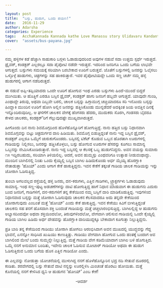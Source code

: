 ```yaml
---

layout: post
title:  "ಬಸ್ಸು, ಹುಡುಗ, ಒಂದು ಪಯಣ!"
date:   2016-11-29
author: Adarsha
categories: Experience
tags:	AcchaKannada Kannada kathe Love Manassu story Ulidavaru Kandante village 
cover:  "assets/bus-payana.jpg"

---
```




ನಮ್ಮ ಹಳ್ಳಿಗಳ ಕಡೆ ಹೆಚ್ಚಾಗಿ ಸಾಹುಕಾರಿ ಬಸ್ಗಳು ಓಡಾಡುವುದರಿಂದ ಅವುಗಳ ನಡುವೆ ಸದಾ ಉತ್ತಮ ಸ್ಪರ್ಧೆ ಇರುತ್ತದೆ. ಡ್ರೈವರ್, ಕಂಡಕ್ಟರ್ ಎಲ್ಲರಲ್ಲೂ ಸದಾ ಪೈಪೋಟಿ ನಡೆದೇ ಇರುತ್ತದೆ. ಇದರಿಂದ ಜನರಿಗೂ ಒಂದು ಬಗೆಯ ಲಾಭವೇ ಆಗುತ್ತದೆ. ಬಸ್ಸುಗಳು ಸಮಯಕ್ಕೆ ಸರಿಯಾಗಿ ಬರಬೇಕಾದ ಊರಿಗೆ ಬರುತ್ತವೆ. ಜೊತೆಗೆ ಬಸ್ಸುಗಳಲ್ಲಿ ಜನರನ್ನು ಓಲೈಸಲು ಒಳ್ಳೊಳ್ಳೆ ಹಾಡುಗಳು, ಚಿತ್ರಗಳನ್ನು ಸಹ ಹಾಕಿರುತ್ತಾರೆ. ಇವರ ಪೈಪೋಟಿಯದ್ದೇ ಒಂದು ಸಣ್ಣ ಚರ್ಚೆ ನಮ್ಮ ಹಳ್ಳಿ ಹುಡುಗರಲ್ಲಿ ಆಗಾಗ ನಡೆದಿರುತ್ತದೆ.<!--more-->

ಈ ನಡುವೆ ಅಪ್ಪಿ-ತಪ್ಪಿಯಾದರು ಒಂದೇ ಊರಿಗೆ ಹೋಗುವ ಇಂಥ ಎರಡು ಬಸ್ಸುಗಳು ಹಿಂದೆ-ಮುಂದೆ ಬಿದ್ದರೆ ಮುಗಿಯಿತು. ಆ ಹೊತ್ತಿಗೆ ಎರಡೂ ಬಸ್ಸಿನ ಡ್ರೈವರ್, ಕಂಡಕ್ಟರ್ ಹಾಗು ಜನರಿಗೆ ಹಬ್ಬವೇ ಆಗುತ್ತದೆ. ಯಾವುದೇ ಗುಂಡಿ, ಎಂಥಾದ್ದೇ ತಿರುವು, ಅಥವಾ ದಿಬ್ಬವೇ ಬರಲಿ, ಚಾಲಕ ಬಸ್ಸನ್ನು ಹಿಗ್ಗಾಮುಗ್ಗ ಚಚ್ಚಿಯಾದರೂ ಸರಿ ಇನೊಂದು ಬಸ್ಸನ್ನು ಹಿಂದ್ಹಾಕಿ ಮುಂದಿನ ಊರಿಗೆ ಹೋಗಿ ಅಲ್ಲಿನ ಜನರನ್ನು ಹತ್ತಿಸಿಕೊಂಡು ಮುನ್ನಡೆದರೆ ಅದಕ್ಕಿಂತ ಜಯ ಅವತ್ತಿನ ದಿನಕ್ಕೆ ಇನ್ನೊಂದಿರುವುದಿಲ್ಲ. ಆ ಘಳಿಗೆಗೆ ಚಾಲಕನ ವೇಗಕ್ಕೆ ಹೆಂಗಸರು ಹೆದರು, ಮುದುಕರು ಸೊರಗಿ, ಗಂಡಸರು ಬೈದರೂ ಕೇಳದ ಚಾಲಕರು, ಕಂಡಕ್ಟರ್’ರಿಗೆ ಗೆಲ್ಲುವುದಷ್ಟೇ ಮುಖ್ಯವಾಗಿರುತ್ತದೆ.

ಹೀಗೊಂದು ದಿನ ನಾನು ಶಿವಮೊಗ್ಗದಿಂದ ಹೊಳೆಹೊನ್ನೂರಿಗೆ ಹೋಗುತ್ತಿದ್ದೆ. ನಾನು ಹತ್ತಿದ ಬಸ್ಸು ನಿಧಾನವಾಗಿ ಶಿವಮೊಗ್ಗವನ್ನು ಬಿಟ್ಟು ಚಿತ್ರದುರ್ಗದ ದಾರಿ ಹಿಡಿಯಿತು. ಶಿವಮೊಗ್ಗ ಬಿಡುತ್ತಿದ್ದಂತೆ ನಾನು ಇದ್ದ ಬಸ್ಸಿನ ಡ್ರೈವರ್, ಕಂಡಕ್ಟರ್ ಎಲ್ಲರೂ ಒಮ್ಮೆಗೆ ಚುರುಕುಗೊಂಡರು. ಬಸ್ಸಿನಲ್ಲಿ ಟಿಕೆಟ್ ಕೊಡುವ ಒಬ್ಬನ ಹೊರತಾಗಿ ಊರುಗಳಲ್ಲಿ ಗಾಡಿಯನ್ನು ನಿಲ್ಲಿಸಲು, ಜನರನ್ನು ಹತ್ತಿಸಿಕೊಳ್ಳಲು, ಬಸ್ಸು ಹೋಗುವ ಊರುಗಳ ಹೆಸರನ್ನು ಕೂಗಲು ಸಾಮಾನ್ಯ ಒಬ್ಬನನ್ನು ನೇಮಿಸಿಕೊಂಡಿರುತ್ತಾರೆ. ನಾನು ಇದ್ದ ಬಸ್ಸಿನಲ್ಲಿ ಆ ಕೆಲಸಕ್ಕೆ ಒಬ್ಬ ಹುಡುಗನಿದ್ದನು. ಅವನ ವಯಸ್ಸು ಸುಮಾರು ೧೫ ಇದ್ದಿರಬಹುದು, ಸರಿಯಾಗಿ ತಿಳಿಯಲಿಲ್ಲ. ಆದರೆ, ಅವನ ಹುಮ್ಮಸ್ಸು ಎಂಥವರಿಗೂ ಉತ್ಸಾಹ ನೀಡುವಂಥಾದ್ದು. ಮುಂದಿನ ಬಾಗಿಲಿನಲ್ಲಿ ನಿಂತು ಒಂದು ಕೈಯ್ಯಲ್ಲಿ ಬಸ್ಸಿನ ಬಾಗಿಲ ಹಿಡಿದುಕೊಂಡು ಅರ್ಧ ಮೈಯ್ಯ ಹೊರಗ್ಹಾಕಿ ನೇತಾಡುತ್ತಾ ‘ಹೊಯ್’ ಎಂದು ಆಗಾಗ ಕೇಕೆ ಹಾಕುತ್ತಿದ್ದನು. ಇವನ ಕೇಕೆಗೆ ತಕ್ಕಂತೆ ಗಾಡಿಯ ಚಾಲಕ ಗಾಡಿಯನ್ನು ಇನ್ನು ಜೋರಾಗಿ ಓಡಿಸುತ್ತಿದ್ದ.

ತುಂಬಾ ಅಗಲವಲ್ಲದ ರಸ್ತೆಯಲ್ಲಿ ಹಳ್ಳಿ ಜನರು, ದನ-ಕರುಗಳು, ಎತ್ತಿನ ಗಾಡಿಗಳು, ಟ್ರ್ಯಾಕ್ಟರ್ಗಳು ಓಡಾಡುವುದು ಸಾಮಾನ್ಯ. ಇಂಥ ಸಣ್ಣ-ಪುಟ್ಟ ಅಡಚಣೆಗಳನ್ನು ದಾಟಿ ಹೋಗುತ್ತಿದ್ದ ಹಾಗೆ ನಿಧಾನ ಮಾಡುವಾಗ ಈ ಹುಡುಗನು ಎದುರು ಬಂದ ಜನರಿಗೆ, ಗಾಡಿಗಳಿಗೆ, ದನ-ಕರುಗಳಿಗೆ ತನ್ನ ಕೇಕೆಯಿಂದ ನಮ್ಮ ಬಸ್ಸಿಗೆ ದಾರಿ ಮಾಡಿಕೊಡುತ್ತಿದ್ದ. ಇವುಗಳಿಂದ ನಿಧಾನವಾದ ಬಸ್ಸನ್ನು ಮತ್ತೆ ಜೋರಾಗಿ ಓಡಿಸುವುದು ಚಾಲಕನ ಕೆಲಸವಾದರೂ ಅದು ತನ್ನದೇ ಕೇಕೆಯಿಂದ ಜೋರಾಗುವುದು ಎಂಬಂತೆ ಮತ್ತೆ ‘ಹೋಯ್’ ಎಂದು ಕೇಕೆ ಹಾಕುತ್ತಿದ್ದ. ಇವನ ಕೇಕೆಯು ಕಿವಿಗೆ ಬೀಳುತ್ತಿದ್ದಂತೆ ಚಾಲಕನು ಸಹ ತನಗೆ ಹೊಸದಾಗಿ ಶಕ್ತಿ ಬಂದಂತೆ ಗಾಡಿಯನ್ನು ಮತ್ತೆ ಚಚ್ಚಲಾರಂಭಿಸುತ್ತಿದ್ದ. ಬಾಗಿಲಲ್ಲಿದ್ದ ಆ ಹುಡುಗನು ಅಭ್ಯಾಸದಿಂದವೋ ಅಥವಾ ಶಕ್ತಿಯಿಂದಲೋ, ತಿರುವುಗಳಿಂದಲೋ, ವೇಗವಾಗಿ ಚಲಿಸುವ ಗಾಡಿಯಲ್ಲಿ ಒಂದೇ ಕೈಯ್ಯಲ್ಲಿ ಗಾಡಿಯ ಬಾಗಿಲ ಹಿಡಿದು ಅರ್ಧ ದೇಹವನ್ನು ಹೊರಗ್ಹಾಕಿ ದಾರಿಯುದ್ದಕ್ಕೂ ಬೇಕಾದಾಗ ಕೂಗುತ್ತಾ ನಿಲ್ಲುತ್ತಿದ್ದನು.

ಪ್ರತಿ ಬಾರಿ ತನ್ನ ಕೇಕೆಯಿಂದ ಗಾಡಿಯು ಜೋರಾಗಿ ಹೋಗಲು  ಆರಂಭಿಸಿದಾಗ ಅವನ ಮುಖದಲ್ಲಿ ಯುದ್ಧವನ್ನು ಗೆದ್ದ ಭಾವನೆ, ಏನನ್ನೋ ಸಾಧಿಸಿದ ಖುಷಿಯು ಕಾಣುತ್ತಿತ್ತು. ಗಾಡಿಯು ವೇಗವಾಗಿ ಹೋಗುವ ಒಂದು ಹಂತಕ್ಕೆ ಬಂದಾಗ ಆವ ಬಾಗಿಲಿಂದ ಮೇಲೆ ಬಂದು ಸುಮ್ಮನ್ನೇ ನಿಲ್ಲುತ್ತಿದ್ದ. ಮತ್ತೆ ಗಾಡಿಯ ವೇಗ ಕಡಿಮೆಯಾದಾಗ ಬಾಗಿಲ ಬಳಿ ಹೊಗುತ್ತಿದ. ಒಮ್ಮೆ ನನಗೆ ಅನುಮಾನ ಬಂದಿತು, ಇದೇನು ಚಾಲಕ ಓಡಿಸುವ ಮೋಟಾರ್ ಗಾಡಿಯೋ ಅಥವಾ ಈ ಹುಡುಗ ಓಡಿಸುತ್ತಿರುವ ಒಂದು ಬಗೆಯ ಹೊಸ ಎತ್ತಿನ ಗಾಡಿಯೋ ಎಂದು.

ಈ ಎಲ್ಲವನ್ನು ನೋಡುತ್ತಾ ಯೋಚನೆಯಲ್ಲಿ ಮುಳುಗಿದ್ದ ನನಗೆ ಹೊಳೆಹೊನ್ನೂರಿನ ಭದ್ರ ನದಿ ಸೇತುವೆ ದೂರದಲ್ಲಿ ಕಂಡಿತು. ಶರವೇಗದಲ್ಲಿ ಬಸ್ಸು ಸೇತುವೆ ದಾಟಿ ನನ್ನನ್ನು ಊರಲ್ಲಿಳಿಸಿ ಮಿಂಚಂತೆ ಹೊರಟು ಹೋಯಿತು. ಮತ್ತೆ ಕೊನೆಯಲ್ಲಿ ನನಗೆ ಕೇಳಿಸಿದ ಧ್ವನಿ ಆ ಹುಡುಗನ ‘ಹೋಯ್’ ಎಂಬ ಕೇಕೆ!

<p align ="center">-ಆದರ್ಶ</p>
